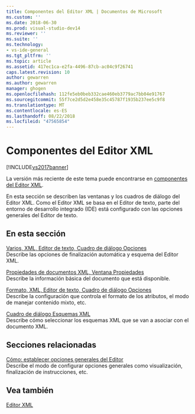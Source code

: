 ```yaml
---
title: Componentes del Editor XML | Documentos de Microsoft
ms.custom: ''
ms.date: 2018-06-30
ms.prod: visual-studio-dev14
ms.reviewer: ''
ms.suite: ''
ms.technology:
- vs-ide-general
ms.tgt_pltfrm: ''
ms.topic: article
ms.assetid: 417ec1ca-e2fa-4496-87cb-ac04c9f26741
caps.latest.revision: 10
author: gewarren
ms.author: gewarren
manager: ghogen
ms.openlocfilehash: 112fe5eb0beb332cae460eb3779ac7bb04e91767
ms.sourcegitcommit: 55f7ce2d5d2e458e35c45787f1935b237ee5c9f8
ms.translationtype: MT
ms.contentlocale: es-ES
ms.lasthandoff: 08/22/2018
ms.locfileid: "47565854"
---
```

# <a name="xml-editor-components"></a>Componentes del Editor XML
[!INCLUDE[vs2017banner](../includes/vs2017banner.md)]

La versión más reciente de este tema puede encontrarse en [componentes del Editor XML](https://docs.microsoft.com/visualstudio/xml-tools/xml-editor-components).  
  
  
En esta sección se describen las ventanas y los cuadros de diálogo del Editor XML. Como el Editor XML se basa en el Editor de texto, parte del entorno de desarrollo integrado (IDE) está configurado con las opciones generales del Editor de texto.  
  
## <a name="in-this-section"></a>En esta sección  
 [Varios, XML, Editor de texto, Cuadro de diálogo Opciones](../xml-tools/miscellaneous-xml-text-editor-options-dialog-box.md)  
 Describe las opciones de finalización automática y esquema del Editor XML.  
  
 [Propiedades de documentos XML, Ventana Propiedades](../xml-tools/xml-document-properties-properties-window.md)  
 Describe la información básica del documento que está disponible.  
  
 [Formato, XML, Editor de texto, Cuadro de diálogo Opciones](../xml-tools/formatting-xml-text-editor-options-dialog-box.md)  
 Describe la configuración que controla el formato de los atributos, el modo de manejar contenido mixto, etc.  
  
 [Cuadro de diálogo Esquemas XML](../xml-tools/xml-schemas-dialog-box.md)  
 Describe cómo seleccionar los esquemas XML que se van a asociar con el documento XML.  
  
## <a name="related-sections"></a>Secciones relacionadas  
 [Cómo: establecer opciones generales del Editor](http://msdn.microsoft.com/en-us/704e4a7b-2162-4bed-8a47-f4f6ffec98c2)  
 Describe el modo de configurar opciones generales como visualización, finalización de instrucciones, etc.  
  
## <a name="see-also"></a>Vea también  
 [Editor XML](../xml-tools/xml-editor.md)



